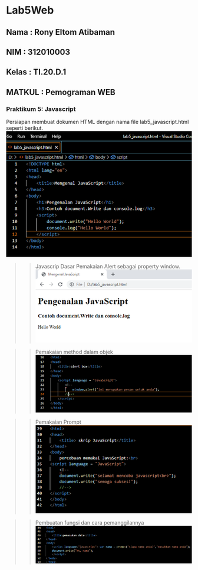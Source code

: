# Lab5Web
## Nama     : Rony Eltom Atibaman
## NIM      : 312010003
## Kelas    : TI.20.D.1
## MATKUL   : Pemograman WEB

###  Praktikum 5: Javascript
Persiapan membuat dokumen HTML dengan nama file lab5_javascript.html seperti berikut.<br>
![gambar1](screenshot/1.png)

>> Javascrip Dasar
Pemakaian Alert sebagai property window.<br>
![gambar2](screenshot/2.png)


>> Pemakaian method dalam objek
![gambar3](screenshot/3.png)

>> Pemakaian Prompt
![gambar4](screenshot/4.png)


>> Pembuatan fungsi dan cara pemanggilannya
![gambar5](screenshot/5.png)

### 